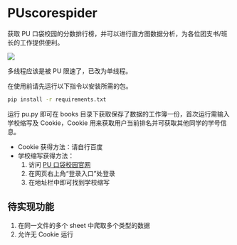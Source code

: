 # PUscorespider

获取 PU 口袋校园的分数排行榜，并可以进行直方图数据分析，为各位团支书/班长的工作提供便利。

![](https://user-images.githubusercontent.com/50107074/157648310-dfa3b708-9238-4687-a2bc-e9f7acf6c240.png)

多线程应该是被 PU 限速了，已改为单线程。

在使用前请先运行以下指令以安装所需的包。

```bash
pip install -r requirements.txt
```

运行 pu.py 即可在 books 目录下获取保存了数据的工作簿一份，首次运行需输入学校缩写及 Cookie，Cookie 用来获取用户当前排名并可获取其他同学的学号信息。

* Cookie 获得方法：请自行百度
* 学校缩写获得方法：
  1. 访问 [PU 口袋校园官网](http://www.pocketuni.net/)
  2. 在网页右上角“登录入口”处登录
  3. 在地址栏中即可找到学校缩写

## 待实现功能

1. 在同一文件的多个 sheet 中爬取多个类型的数据
2. 允许无 Cookie 运行
